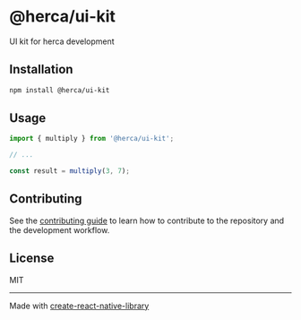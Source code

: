 # @herca/ui-kit

UI kit for herca development

## Installation

```sh
npm install @herca/ui-kit
```

## Usage


```js
import { multiply } from '@herca/ui-kit';

// ...

const result = multiply(3, 7);
```


## Contributing

See the [contributing guide](CONTRIBUTING.md) to learn how to contribute to the repository and the development workflow.

## License

MIT

---

Made with [create-react-native-library](https://github.com/callstack/react-native-builder-bob)
